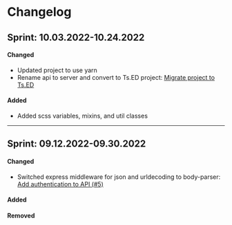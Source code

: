 # Changelog

## Sprint: 10.03.2022-10.24.2022

#### Changed
- Updated project to use yarn
- Rename api to server and convert to Ts.ED project: [Migrate project to Ts.ED](https://github.com/julianstephens/budget-tracker/issues/23)

#### Added 
- Added scss variables, mixins, and util classes

---

## Sprint: 09.12.2022-09.30.2022

#### Changed

- Switched express middleware for json and urldecoding to body-parser:
  [Add authentication to API (#5)](https://github.com/julianstephens/budget-tracker/issues/5)

#### Added

#### Removed
